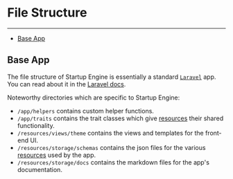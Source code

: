 # File Structure

---

- [Base App](#base-app)

<a id="base-app"></a>
## Base App

The file structure of Startup Engine is essentially a standard [`Laravel`](https://www.laravel.com) app. You can read about it in the [Laravel docs](https://laravel.com/docs/5.6/structure).

Noteworthy directories which are specific to Startup Engine:

- `/app/helpers` contains custom helper functions.
- `/app/traits` contains the trait classes which give [resources](/docs/latest/architecture/resources) their shared functionality.
- `/resources/views/theme` contains the views and templates for the front-end UI.
- `/resources/storage/schemas` contains the json files for the various [resources](/docs/latest/architecture/resources) used by the app.
- `/resources/storage/docs` contains the markdown files for the app's documentation.
